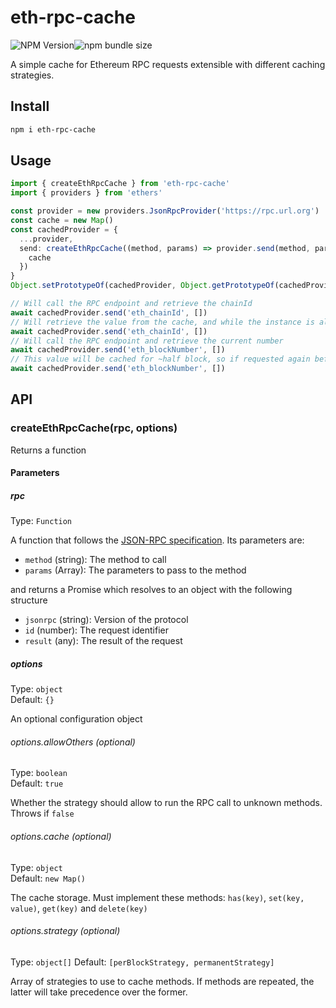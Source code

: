 # eth-rpc-cache

![NPM Version](https://img.shields.io/npm/v/eth-rpc-cache)![npm bundle size](https://img.shields.io/bundlephobia/minzip/eth-rpc-cache)

A simple cache for Ethereum RPC requests extensible with different caching strategies.

## Install

```sh
npm i eth-rpc-cache
```

## Usage

```ts
import { createEthRpcCache } from 'eth-rpc-cache'
import { providers } from 'ethers'

const provider = new providers.JsonRpcProvider('https://rpc.url.org')
const cache = new Map()
const cachedProvider = {
  ...provider,
  send: createEthRpcCache((method, params) => provider.send(method, params), {
    cache
  })
}
Object.setPrototypeOf(cachedProvider, Object.getPrototypeOf(cachedProvider))

// Will call the RPC endpoint and retrieve the chainId
await cachedProvider.send('eth_chainId', [])
// Will retrieve the value from the cache, and while the instance is alive, it will permanently be cached
await cachedProvider.send('eth_chainId', [])
// Will call the RPC endpoint and retrieve the current number
await cachedProvider.send('eth_blockNumber', [])
// This value will be cached for ~half block, so if requested again before that time passes, it will come from the cache
await cachedProvider.send('eth_blockNumber', [])
```

## API

### createEthRpcCache(rpc, options)

Returns a function

#### Parameters

##### rpc

Type: `Function`

A function that follows the [JSON-RPC specification](https://www.jsonrpc.org/specification). Its parameters are:

- `method` (string): The method to call
- `params` (Array): The parameters to pass to the method

and returns a Promise which resolves to an object with the following structure

- `jsonrpc` (string): Version of the protocol
- `id` (number): The request identifier
- `result` (any): The result of the request

##### options

Type: `object`  
Default: `{}`

An optional configuration object

###### options.allowOthers (optional)

Type: `boolean`  
Default: `true`

Whether the strategy should allow to run the RPC call to unknown methods. Throws if `false`

###### options.cache (optional)

Type: `object`  
Default: `new Map()`

The cache storage.
Must implement these methods: `has(key)`, `set(key, value)`, `get(key)` and `delete(key)`

###### options.strategy (optional)

Type: `object[]`
Default: `[perBlockStrategy, permanentStrategy]`

Array of strategies to use to cache methods. If methods are repeated, the latter will take precedence over the former.

